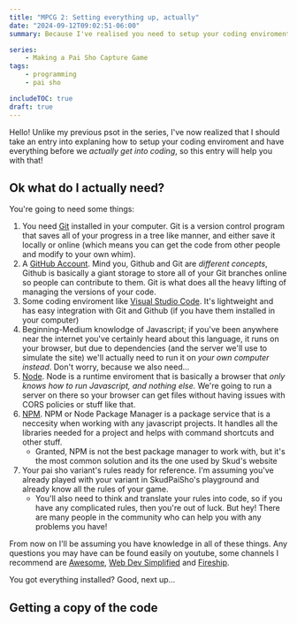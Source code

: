 ```yaml
---
title: "MPCG 2: Setting everything up, actually"
date: "2024-09-12T09:02:51-06:00"
summary: Because I've realised you need to setup your coding enviroment first 😅

series:
    - Making a Pai Sho Capture Game
tags:
    - programming
    - pai sho

includeTOC: true
draft: true
---
```


Hello! Unlike my previous psot in the series, I've now realized that I should take an entry into explaning how to setup your coding enviroment and have everything before we _actually get into coding_, so this entry will help you with that!

## Ok what do I actually need?

You're going to need some things:

1. You need [Git](https://git-scm.com/) installed in your computer. Git is a version control program that saves all of your progress in a tree like manner, and either save it locally or online (which means you can get the code from other people and modify to your own whim).
2. A [GitHub Account](https://github.com/). Mind you, Github and Git are _different concepts_, Github is basically a giant storage to store all of your Git branches online so people can contribute to them. Git is what does all the heavy lifting of managing the versions of your code.
3. Some coding enviroment like [Visual Studio Code](https://code.visualstudio.com/). It's lightweight and has easy integration with Git and Github (if you have them installed in your computer)
4. Beginning-Medium knowlodge of Javascript; if you've been anywhere near the internet you've certainly heard about this language, it runs on your browser, but due to dependencies (and the server we'll use to simulate the site) we'll actually need to run it on _your own computer instead_. Don't worry, because we also need...
5. [Node](https://nodejs.org/). Node is a runtime enviroment that is basically a browser that _only knows how to run Javascript, and nothing else._ We're going to run a server on there so your browser can get files without having issues with CORS policies or stuff like that.
6. [NPM](https://www.npmjs.com/). NPM or Node Package Manager is a package service that is a neccesity when working with any javascript projects. It handles all the libraries needed for a project and helps with command shortcuts and other stuff.
    - Granted, NPM is not the best package manager to work with, but it's the most common solution and its the one used by Skud's website
7. Your pai sho variant's rules ready for reference. I'm assuming you've already played with your variant in SkudPaiSho's playground and already know all the rules of your game.
    - You'll also need to think and translate your rules into code, so if you have any complicated rules, then you're out of luck. But hey! There are many people in the community who can help you with any problems you have!

From now on I'll be assuming you have knowledge in all of these things. Any questions you may have can be found easily on youtube, some channels I recommend are [Awesome](https://www.youtube.com/@awesome-coding), [Web Dev Simplified](https://www.youtube.com/@WebDevSimplified) and [Fireship](https://www.youtube.com/@Fireship).

You got everything installed? Good, next up...

## Getting a copy of the code
